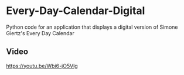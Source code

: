 # Every-Day-Calendar-Digital
Python code for an application that displays a digital version of Simone Giertz's Every Day Calendar <br>

## Video
https://youtu.be/Wbi6-jO5Vlg
